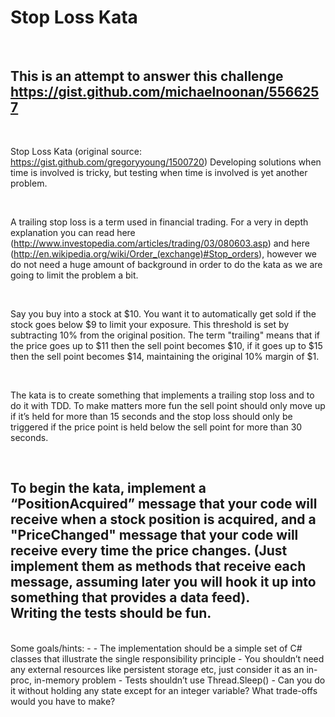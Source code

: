 Stop Loss Kata
========================
<br>

This is an attempt to answer this challenge https://gist.github.com/michaelnoonan/5566257
-
<br>

Stop Loss Kata (original source: https://gist.github.com/gregoryyoung/1500720)
Developing solutions when time is involved is tricky, but testing when time is involved is yet another problem.

<br>

A trailing stop loss is a term used in financial trading. For a very in depth explanation you can read here (http://www.investopedia.com/articles/trading/03/080603.asp) and here (http://en.wikipedia.org/wiki/Order_(exchange)#Stop_orders), however we do not need a huge amount of background in order to do the kata as we are going to limit the problem a bit.

<br>

Say you buy into a stock at $10. You want it to automatically get sold if the stock goes below $9 to limit your exposure. This threshold is set by subtracting 10% from the original position. The term "trailing" means that if the price goes up to $11 then the sell point becomes $10, if it goes up to $15 then the sell point becomes $14, maintaining the original 10% margin of $1.
 
<br>
 
The kata is to create something that implements a trailing stop loss and to do it with TDD. To make matters more fun the sell point should only move up if it’s held for more than 15 seconds and the stop loss should only be triggered if the price point is held below the sell point for more than 30 seconds.
 
<br>

To begin the kata, implement a “PositionAcquired” message that your code will receive when a stock position is acquired, and a "PriceChanged" message that your code will receive every time the price changes. (Just implement them as methods that receive each message, assuming later you will hook it up into something that provides a data feed).
<br>
Writing the tests should be fun.
-
<br>
Some goals/hints:
-
  - The implementation should be a simple set of C# classes that illustrate the single responsibility principle
  - You shouldn’t need any external resources like persistent storage etc, just consider it as an in-proc, in-memory problem
  - Tests shouldn’t use Thread.Sleep()
  - Can you do it without holding any state except for an integer variable? What trade-offs would you have to make?
